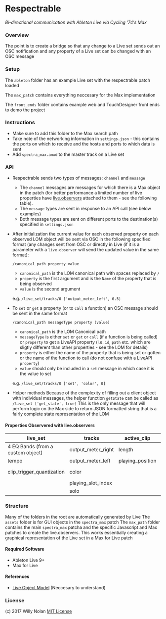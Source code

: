 # Respectrable
*Bi-directional communication with Ableton Live via Cycling '74's Max*

### Overview
The point is to create a bridge so that any change to a Live set sends out an OSC notification and any property of a Live set can be changed with an OSC message

### Setup
The  `ableton` folder has an example Live set with the respectrable patch loaded

The `max_patch` contains everything neccesary for the Max implementation

The `front_ends` folder contains example web and TouchDesigner front ends to demo the project

### Instructions
- Make sure to add this folder to the Max search path
- Take note of the networking information in `settings.json` - this contains the ports on which to receive and the hosts and ports to which data is sent
- Add `spectra_max.amxd` to the master track on a Live set

### API
- Respectrable sends two types of messages: `channel` and `message`
	- The `channel` messages are messages for which there is a Max object in the patch (for better performance a limited number of live properties have [live.observers](https://docs.cycling74.com/max6/dynamic/c74_docs.html#live.observer) attached to them - see the following table). 
	- The `message` types are sent in response to an API call (see below examples)
	- Both message types are sent on different ports to the destination(s) specified in `settings.json`
- After initialization the current value for each observed property on each observed LOM object will be sent via OSC in the following specified format (any changes sent from OSC or directly in Live (if it is a parameter with a `live.observer` will send the updated value in the same format):
	
    `/canonical_path property value`
    
	- `canonical_path` is the LOM canonical path with spaces replaced by `/`
	- `property` is the first argument and is the `Name` of the property that is being observed
	- `value` is the second argument
	
    e.g. `/live_set/tracks/0 ['output_meter_left', 0.5]`

- To `set` or `get` a property (or to `call` a function) an OSC message should be sent in the same format

   `/canonical_path messageType property (value)`

	- `canonical_path` is the LOM Canonical path
	- `messageType` is either `set` or `get` or `call` (if a function is being called) or `property` to get a LiveAPI property (i.e. `id`, `path` etc. which are sligtly different than other properties - see the LOM for details)
	- `property` is either the name of the property that is being set or gotten or the name of the function to call (do not confuse with a LiveAPI `property`)
	- `value` should only be included in a `set` message in which case it is the value to set

	e.g. `/live_set/tracks/0 ['set', 'color', 0] `

- Helper methods
	Because of the complexity of filling out a client object with individual messages, the helper function `getState` can be called as `/live_set ['get_state', true]`
	This is the only message that will perform logic on the Max side to return JSON formatted string that is a fairly complete state representation of the LOM

#### Properties Observered with live.observers	

| live_set                          | tracks             | active_clip      | devices    | mixer_device            | clip  |
|-----------------------------------|--------------------|------------------|------------|-------------------------|-------|
| 4 EQ Bands (from a custom object) | output_meter_right | length           | parameters | panning                 | color |
| tempo                             | output_meter_left  | playing_position |            | volume                  |       |
| clip_trigger_quantization         | color              |                  |            | track_activator (value) |       |
|                                   | playing_slot_index |                  |            |                         |       |
|                                   | solo               |                  |            |                         |       |

### Structure
Many of the folders in the root are automatically generated by Live
The `assets` folder is for GUI objects in the `spectra_max` patch
The `max_path` folder contains the main `spectra_max` patcha and the specific Javascript and Max patches to create the live.observers. This works essentially creating a graphical representation of the Live set in a Max for Live patch

#### Required Software
- Ableton Live 9+
- Max for Live

#### References
- [Live Object Model](https://docs.cycling74.com/max7/vignettes/live_object_model) (Neccesary to understand)

### License
(c) 2017 Willy Nolan [MIT License](https://en.wikipedia.org/wiki/MIT_License)
